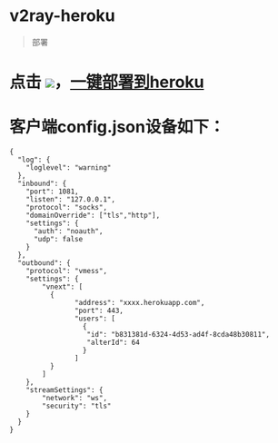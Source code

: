 # v2ray-heroku
> 部署
# 点击 [![](https://www.herokucdn.com/deploy/button.png)](https://heroku.com/deploy?template=https://github.com/xuiv/v2ray-heroku)，[一键部署到heroku](https://heroku.com/deploy?template=https://github.com/xuiv/v2ray-heroku)

# 客户端config.json设备如下：
```
{
  "log": {
    "loglevel": "warning"
  },
  "inbound": {
    "port": 1081,
    "listen": "127.0.0.1",
    "protocol": "socks",
    "domainOverride": ["tls","http"],
    "settings": {
      "auth": "noauth",
      "udp": false
    }
  },
  "outbound": {
    "protocol": "vmess",
    "settings": {
        "vnext": [ 
          {
                "address": "xxxx.herokuapp.com",
                "port": 443,
                "users": [
                  {
                   "id": "b831381d-6324-4d53-ad4f-8cda48b30811",
                   "alterId": 64
                  }
                ]
          }
        ]
    },
    "streamSettings": {
        "network": "ws",
        "security": "tls"
    }
  }
}
```
